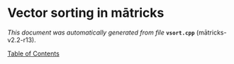 
# Vector sorting in mātricks
_This document was automatically generated from file_ **`vsort.cpp`** (mātricks-v2.2-r13).


[Table of Contents](README.md)
